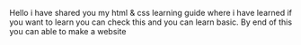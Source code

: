 Hello i have shared you my html & css learning guide where i have learned if you want to learn you can check this and you can learn basic.
By end of this you can able to make a website 
